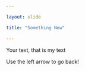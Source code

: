 ```yaml
---

layout: slide

title: "Something New"

---
```


Your text, that is my text

Use the left arrow to go back!
